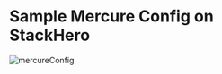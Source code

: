 # Sample Mercure Config on StackHero

![mercureConfig](../../../docs/.gitbook/assets/products-guidedShopping-mercureConfig.png)
